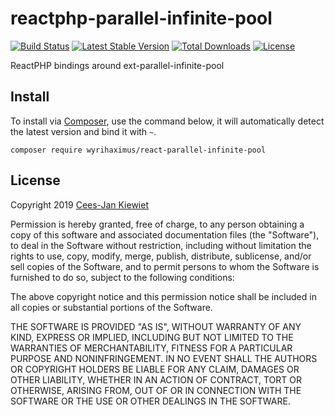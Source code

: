 # reactphp-parallel-infinite-pool

[![Build Status](https://travis-ci.com/WyriHaximus/reactphp-parallel-infinite-pool.png)](https://travis-ci.com/WyriHaximus/reactphp-parallel-infinite-pool)
[![Latest Stable Version](https://poser.pugx.org/WyriHaximus/react-parallel-infinite-pool/v/stable.png)](https://packagist.org/packages/WyriHaximus/react-parallel-infinite-pool)
[![Total Downloads](https://poser.pugx.org/WyriHaximus/react-parallel-infinite-pool/downloads.png)](https://packagist.org/packages/WyriHaximus/react-parallel-infinite-pool)
[![License](https://poser.pugx.org/wyrihaximus/react-parallel-infinite-pool/license.png)](https://packagist.org/packages/wyrihaximus/react-parallel-infinite-pool)

ReactPHP bindings around ext-parallel-infinite-pool

## Install ##

To install via [Composer](http://getcomposer.org/), use the command below, it will automatically detect the latest version and bind it with `~`.

```
composer require wyrihaximus/react-parallel-infinite-pool 
```

## License ##

Copyright 2019 [Cees-Jan Kiewiet](http://wyrihaximus.net/)

Permission is hereby granted, free of charge, to any person
obtaining a copy of this software and associated documentation
files (the "Software"), to deal in the Software without
restriction, including without limitation the rights to use,
copy, modify, merge, publish, distribute, sublicense, and/or sell
copies of the Software, and to permit persons to whom the
Software is furnished to do so, subject to the following
conditions:

The above copyright notice and this permission notice shall be
included in all copies or substantial portions of the Software.

THE SOFTWARE IS PROVIDED "AS IS", WITHOUT WARRANTY OF ANY KIND,
EXPRESS OR IMPLIED, INCLUDING BUT NOT LIMITED TO THE WARRANTIES
OF MERCHANTABILITY, FITNESS FOR A PARTICULAR PURPOSE AND
NONINFRINGEMENT. IN NO EVENT SHALL THE AUTHORS OR COPYRIGHT
HOLDERS BE LIABLE FOR ANY CLAIM, DAMAGES OR OTHER LIABILITY,
WHETHER IN AN ACTION OF CONTRACT, TORT OR OTHERWISE, ARISING
FROM, OUT OF OR IN CONNECTION WITH THE SOFTWARE OR THE USE OR
OTHER DEALINGS IN THE SOFTWARE.
